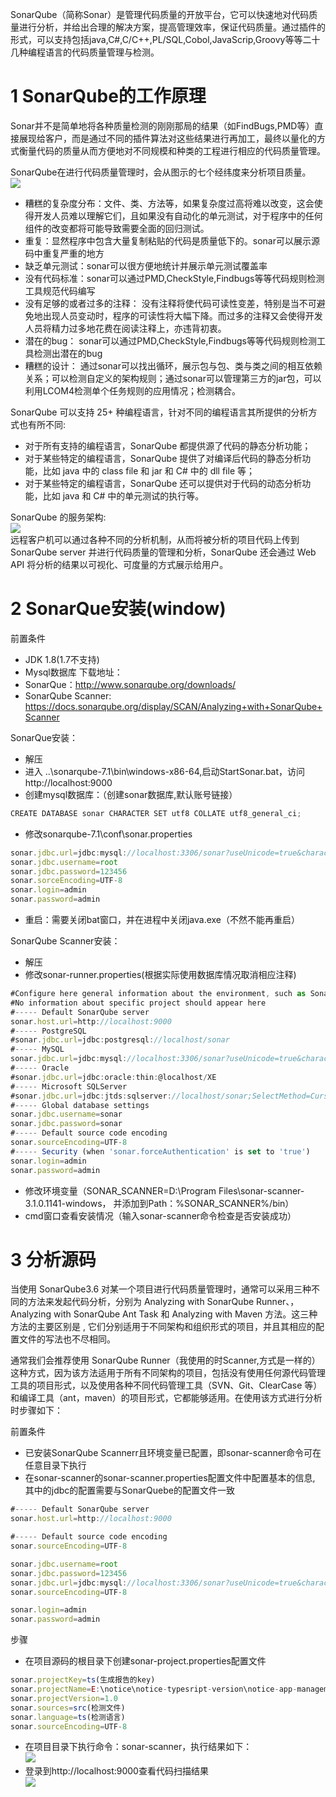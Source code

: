 SonarQube（简称Sonar）是管理代码质量的开放平台，它可以快速地对代码质量进行分析，并给出合理的解决方案，提高管理效率，保证代码质量。通过插件的形式，可以支持包括java,C#,C/C++,PL/SQL,Cobol,JavaScrip,Groovy等等二十几种编程语言的代码质量管理与检测。
# 1 SonarQube的工作原理
Sonar并不是简单地将各种质量检测的刚刚那局的结果（如FindBugs,PMD等）直接展现给客户，而是通过不同的插件算法对这些结果进行再加工，最终以量化的方式衡量代码的质量从而方便地对不同规模和种类的工程进行相应的代码质量管理。

SonarQube在进行代码质量管理时，会从图示的七个经纬度来分析项目质量。<br>
![](assets/19.png)<br>
- 糟糕的复杂度分布：文件、类、方法等，如果复杂度过高将难以改变，这会使得开发人员难以理解它们，且如果没有自动化的单元测试，对于程序中的任何组件的改变都将可能导致需要全面的回归测试。
- 重复：显然程序中包含大量复制粘贴的代码是质量低下的。sonar可以展示源码中重复严重的地方
- 缺乏单元测试：sonar可以很方便地统计并展示单元测试覆盖率
- 没有代码标准：sonar可以通过PMD,CheckStyle,Findbugs等等代码规则检测工具规范代码编写
- 没有足够的或者过多的注释： 没有注释将使代码可读性变差，特别是当不可避免地出现人员变动时，程序的可读性将大幅下降。而过多的注释又会使得开发人员将精力过多地花费在阅读注释上，亦违背初衷。
- 潜在的bug：  sonar可以通过PMD,CheckStyle,Findbugs等等代码规则检测工具检测出潜在的bug
- 糟糕的设计： 通过sonar可以找出循环，展示包与包、类与类之间的相互依赖关系；可以检测自定义的架构规则；通过sonar可以管理第三方的jar包，可以利用LCOM4检测单个任务规则的应用情况；检测耦合。

SonarQube 可以支持 25+ 种编程语言，针对不同的编程语言其所提供的分析方式也有所不同:
- 对于所有支持的编程语言，SonarQube 都提供源了代码的静态分析功能；
- 对于某些特定的编程语言，SonarQube 提供了对编译后代码的静态分析功能，比如 java 中的 class file 和 jar 和 C# 中的 dll file 等；
- 对于某些特定的编程语言，SonarQube 还可以提供对于代码的动态分析功能，比如 java 和 C# 中的单元测试的执行等。

SonarQube 的服务架构:<br>
![](assets/20.png)<br>
远程客户机可以通过各种不同的分析机制，从而将被分析的项目代码上传到 SonarQube server 并进行代码质量的管理和分析，SonarQube 还会通过 Web API 将分析的结果以可视化、可度量的方式展示给用户。

# 2 SonarQue安装(window)

前置条件
- JDK 1.8(1.7不支持)
- Mysql数据库
下载地址：
- SonarQue：http://www.sonarqube.org/downloads/
- SonarQube Scanner: https://docs.sonarqube.org/display/SCAN/Analyzing+with+SonarQube+Scanner

SonarQue安装：
- 解压
- 进入 ..\sonarqube-7.1\bin\windows-x86-64,启动StartSonar.bat，访问http://localhost:9000
- 创建mysql数据库：（创建sonar数据库,默认账号链接）
```javascript
CREATE DATABASE sonar CHARACTER SET utf8 COLLATE utf8_general_ci;
```
- 修改sonarqube-7.1\conf\sonar.properties
```javascript
sonar.jdbc.url=jdbc:mysql://localhost:3306/sonar?useUnicode=true&characterEncoding=utf8&rewriteBatchedStatements=true&useConfigs=maxPerformance
sonar.jdbc.username=root
sonar.jdbc.password=123456
sonar.sorceEncoding=UTF-8
sonar.login=admin
sonar.password=admin
```
- 重启：需要关闭bat窗口，并在进程中关闭java.exe（不然不能再重启）

SonarQube Scanner安装：
- 解压
- 修改sonar-runner.properties(根据实际使用数据库情况取消相应注释)
```javascript
#Configure here general information about the environment, such as SonarQube DB details for example  
#No information about specific project should appear here  
#----- Default SonarQube server  
sonar.host.url=http://localhost:9000  
#----- PostgreSQL  
#sonar.jdbc.url=jdbc:postgresql://localhost/sonar  
#----- MySQL  
sonar.jdbc.url=jdbc:mysql://localhost:3306/sonar?useUnicode=true&characterEncoding=utf8  
#----- Oracle  
#sonar.jdbc.url=jdbc:oracle:thin:@localhost/XE  
#----- Microsoft SQLServer  
#sonar.jdbc.url=jdbc:jtds:sqlserver://localhost/sonar;SelectMethod=Cursor  
#----- Global database settings  
sonar.jdbc.username=sonar  
sonar.jdbc.password=sonar  
#----- Default source code encoding  
sonar.sourceEncoding=UTF-8  
#----- Security (when 'sonar.forceAuthentication' is set to 'true')  
sonar.login=admin  
sonar.password=admin  
```
- 修改环境变量（SONAR_SCANNER=D:\Program Files\sonar-scanner-3.1.0.1141-windows， 并添加到Path：%SONAR_SCANNER%/bin）
- cmd窗口查看安装情况（输入sonar-scanner命令检查是否安装成功）

# 3 分析源码

当使用 SonarQube3.6 对某一个项目进行代码质量管理时，通常可以采用三种不同的方法来发起代码分析，分别为 Analyzing with SonarQube Runner、，Analyzing with SonarQube Ant Task 和 Analyzing with Maven 方法。这三种方法的主要区别是 , 它们分别适用于不同架构和组织形式的项目，并且其相应的配置文件的写法也不尽相同。

通常我们会推荐使用 SonarQube Runner（我使用的时Scanner,方式是一样的） 这种方式，因为该方法适用于所有不同架构的项目，包括没有使用任何源代码管理工具的项目形式，以及使用各种不同代码管理工具（SVN、Git、ClearCase 等）和编译工具（ant，maven）的项目形式，它都能够适用。在使用该方式进行分析时步骤如下：

前置条件
- 已安装SonarQube Scannerr且环境变量已配置，即sonar-scanner命令可在任意目录下执行
- 在sonar-scanner的sonar-scanner.properties配置文件中配置基本的信息, 其中的jdbc的配置需要与SonarQuebe的配置文件一致
```javascript
#----- Default SonarQube server
sonar.host.url=http://localhost:9000

#----- Default source code encoding
sonar.sourceEncoding=UTF-8

sonar.jdbc.username=root 
sonar.jdbc.password=123456
sonar.jdbc.url=jdbc:mysql://localhost:3306/sonar?useUnicode=true&characterEncoding=utf8&rewriteBatchedStatements=true&useConfigs=maxPerformance 
sonar.sourceEncoding=UTF-8 

sonar.login=admin 
sonar.password=admin
```

步骤
- 在项目源码的根目录下创建sonar-project.properties配置文件
```javascript
sonar.projectKey=ts(生成报告的key)
sonar.projectName=E:\notice\notice-typesript-version\notice-app-management-frontend-typescript（项目路径）
sonar.projectVersion=1.0
sonar.sources=src(检测文件)
sonar.language=ts(检测语言)
sonar.sourceEncoding=UTF-8
```
- 在项目目录下执行命令：sonar-scanner，执行结果如下：<br>
![](assets/1.png)<br>
- 登录到http://localhost:9000查看代码扫描结果<br>
![](assets/2.png)<br>